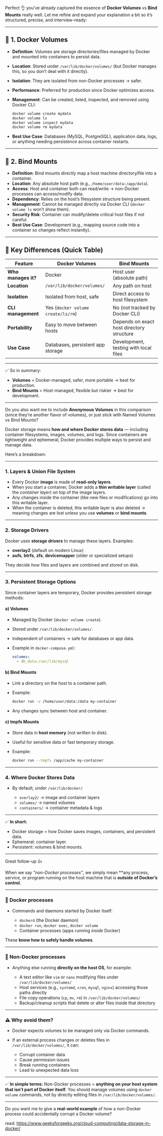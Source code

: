 Perfect 👌 you’ve already captured the essence of **Docker Volumes** vs **Bind Mounts** really well. Let me refine and expand your explanation a bit so it’s structured, precise, and interview-ready:

---

## 🔹 1. Docker Volumes

* **Definition**: Volumes are storage directories/files managed by Docker and mounted into containers to persist data.
* **Location**: Stored under `/var/lib/docker/volumes/` (but Docker manages this, so you don’t deal with it directly).
* **Isolation**: They are isolated from non-Docker processes → safer.
* **Performance**: Preferred for production since Docker optimizes access.
* **Management**: Can be created, listed, inspected, and removed using Docker CLI:

  ```bash
  docker volume create mydata
  docker volume ls
  docker volume inspect mydata
  docker volume rm mydata
  ```
* **Best Use Case**: Databases (MySQL, PostgreSQL), application data, logs, or anything needing persistence across container restarts.

---

## 🔹 2. Bind Mounts

* **Definition**: Bind mounts directly map a host machine directory/file into a container.
* **Location**: Any absolute host path (e.g., `/home/user/data:/app/data`).
* **Access**: Host and container both can read/write → non-Docker processes can access/modify data.
* **Dependency**: Relies on the host’s filesystem structure being present.
* **Management**: Cannot be managed directly via Docker CLI (`docker volume ls` won’t show them).
* **Security Risk**: Container can modify/delete critical host files if not careful.
* **Best Use Case**: Development (e.g., mapping source code into a container so changes reflect instantly).

---

## 🔹 Key Differences (Quick Table)

| Feature             | **Docker Volumes**                 | **Bind Mounts**                           |
| ------------------- | ---------------------------------- | ----------------------------------------- |
| **Who manages it?** | Docker                             | Host user (absolute path)                 |
| **Location**        | `/var/lib/docker/volumes/`         | Any path on host                          |
| **Isolation**       | Isolated from host, safe           | Direct access to host filesystem          |
| **CLI management**  | Yes (`docker volume create/ls/rm`) | No (not tracked by Docker CLI)            |
| **Portability**     | Easy to move between hosts         | Depends on exact host directory structure |
| **Use Case**        | Databases, persistent app storage  | Development, testing with local files     |

---

✅ So in summary:

* **Volumes** = Docker-managed, safer, more portable → best for production.
* **Bind Mounts** = Host-managed, flexible but riskier → best for development.

---

Do you also want me to include **Anonymous Volumes** in this comparison (since they’re another flavor of volumes), or just stick with Named Volumes vs Bind Mounts?



Docker storage means **how and where Docker stores data** — including container filesystems, images, volumes, and logs. Since containers are lightweight and ephemeral, Docker provides multiple ways to persist and manage data.

Here’s a breakdown:

---

### 1. **Layers & Union File System**

* Every Docker **image** is made of **read-only layers**.
* When you start a container, Docker adds a **thin writable layer** (called the *container layer*) on top of the image layers.
* Any changes inside the container (like new files or modifications) go into this writable layer.
* When the container is deleted, this writable layer is also deleted → meaning changes are lost unless you use **volumes** or **bind mounts**.

---

### 2. **Storage Drivers**

Docker uses **storage drivers** to manage these layers.
Examples:

* **overlay2** (default on modern Linux)
* **aufs**, **btrfs**, **zfs**, **devicemapper** (older or specialized setups)

They decide *how* files and layers are combined and stored on disk.

---

### 3. **Persistent Storage Options**

Since container layers are temporary, Docker provides persistent storage methods:

#### a) **Volumes**

* Managed by Docker (`docker volume create`).
* Stored under `/var/lib/docker/volumes/`.
* Independent of containers → safe for databases or app data.
* Example in `docker-compose.yml`:

  ```yaml
  volumes:
    - db_data:/var/lib/mysql
  ```

#### b) **Bind Mounts**

* Link a directory on the host to a container path.
* Example:

  ```bash
  docker run -v /home/user/data:/data my-container
  ```
* Any changes sync between host and container.

#### c) **tmpfs Mounts**

* Store data in **host memory** (not written to disk).
* Useful for sensitive data or fast temporary storage.
* Example:

  ```bash
  docker run --tmpfs /app/cache my-container
  ```

---

### 4. **Where Docker Stores Data**

* By default, under `/var/lib/docker/`

  * `overlay2/` → image and container layers
  * `volumes/` → named volumes
  * `containers/` → container metadata & logs

---

✅ **In short:**

* Docker storage = how Docker saves images, containers, and persistent data.
* Ephemeral: container layer.
* Persistent: volumes & bind mounts.

---

Great follow-up 👍

When we say *"non-Docker processes"*, we simply mean \*\*any process, service, or program running on the host machine that is **outside of Docker’s control**.

---

### 🔹 **Docker processes**

* Commands and daemons started by Docker itself:

  * `dockerd` (the Docker daemon)
  * `docker run`, `docker exec`, `docker volume`
  * Container processes (apps running *inside* Docker)

These **know how to safely handle volumes**.

---

### 🔹 **Non-Docker processes**

* Anything else running **directly on the host OS**, for example:

  * A text editor like `vim` or `nano` modifying files under `/var/lib/docker/volumes/`
  * Host services (e.g., `systemd`, `cron`, `mysql`, `nginx`) accessing those paths directly
  * File copy operations (`cp`, `mv`, `rm`) in `/var/lib/docker/volumes/`
  * Backup/cleanup scripts that delete or alter files inside that directory

---

### ⚠️ Why avoid them?

* Docker expects volumes to be managed only via Docker commands.
* If an external process changes or deletes files in `/var/lib/docker/volumes/`, it can:

  * Corrupt container data
  * Cause permission issues
  * Break running containers
  * Lead to unexpected data loss

---

✅ **In simple terms:**
Non-Docker processes = **anything on your host system that isn’t part of Docker itself**. You should manage volumes using `docker volume` commands, not by directly editing files in `/var/lib/docker/volumes/`.

---

Do you want me to give a **real-world example** of how a non-Docker process could accidentally corrupt a Docker volume?


read: https://www.geeksforgeeks.org/cloud-computing/data-storage-in-docker/
